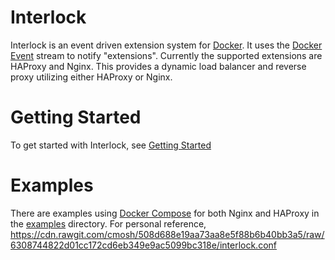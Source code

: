 # Interlock
Interlock is an event driven extension system for [Docker](https://www.docker.com).
It uses the [Docker Event](https://docs.docker.com/engine/reference/api/docker_remote_api/#docker-events) stream to notify "extensions".  Currently the supported extensions
are HAProxy and Nginx.  This provides a dynamic load balancer and reverse proxy
utilizing either HAProxy or Nginx.

# Getting Started
To get started with Interlock, see [Getting Started](getting_started.md)

# Examples
There are examples using [Docker Compose](https://docs.docker.com/compose/)
for both Nginx and HAProxy in the [examples](examples) directory.
For personal reference, https://cdn.rawgit.com/cmosh/508d688e19aa73aa8e5f88b6b40bb3a5/raw/6308744822d01cc172cd6eb349e9ac5099bc318e/interlock.conf

